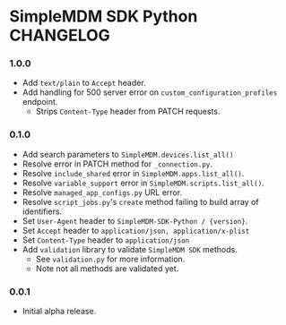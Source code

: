 # SimpleMDM SDK Python CHANGELOG

### 1.0.0
- Add `text/plain` to `Accept` header.
- Add handling for 500 server error on `custom_configuration_profiles` endpoint.
  - Strips `Content-Type` header from PATCH requests.

### 0.1.0
- Add search parameters to `SimpleMDM.devices.list_all()`
- Resolve error in PATCH method for `_connection.py`.
- Resolve `include_shared` error in `SimpleMDM.apps.list_all()`.
- Resolve `variable_support` error in `SimpleMDM.scripts.list_all()`.
- Resolve `managed_app_configs.py` URL error.
- Resolve `script_jobs.py`'s `create` method failing to build array of identifiers.
- Set `User-Agent` header to `SimpleMDM-SDK-Python / {version}`.
- Set `Accept` header to `application/json, application/x-plist`
- Set `Content-Type` header to `application/json`
- Add `validation` library to validate `SimpleMDM SDK` methods.
  - See `validation.py` for more information.
  - Note not all methods are validated yet.

### 0.0.1
- Initial alpha release.